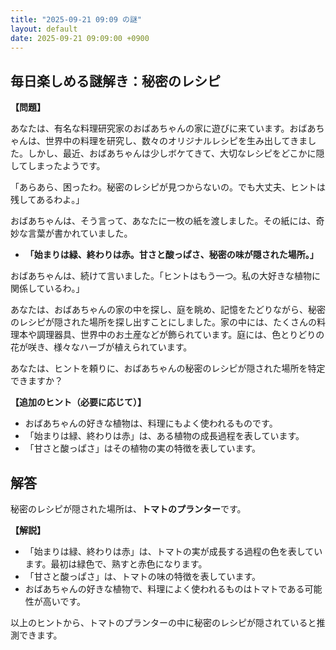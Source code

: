 ```yaml
---
title: "2025-09-21 09:09 の謎"
layout: default
date: 2025-09-21 09:09:00 +0900
---
```

## 毎日楽しめる謎解き：秘密のレシピ

**【問題】**

あなたは、有名な料理研究家のおばあちゃんの家に遊びに来ています。おばあちゃんは、世界中の料理を研究し、数々のオリジナルレシピを生み出してきました。しかし、最近、おばあちゃんは少しボケてきて、大切なレシピをどこかに隠してしまったようです。

「あらあら、困ったわ。秘密のレシピが見つからないの。でも大丈夫、ヒントは残してあるわよ。」

おばあちゃんは、そう言って、あなたに一枚の紙を渡しました。その紙には、奇妙な言葉が書かれていました。

*   **「始まりは緑、終わりは赤。甘さと酸っぱさ、秘密の味が隠された場所。」**

おばあちゃんは、続けて言いました。「ヒントはもう一つ。私の大好きな植物に関係しているわ。」

あなたは、おばあちゃんの家の中を探し、庭を眺め、記憶をたどりながら、秘密のレシピが隠された場所を探し出すことにしました。家の中には、たくさんの料理本や調理器具、世界中のお土産などが飾られています。庭には、色とりどりの花が咲き、様々なハーブが植えられています。

あなたは、ヒントを頼りに、おばあちゃんの秘密のレシピが隠された場所を特定できますか？

**【追加のヒント（必要に応じて）】**

*   おばあちゃんの好きな植物は、料理にもよく使われるものです。
*   「始まりは緑、終わりは赤」は、ある植物の成長過程を表しています。
*   「甘さと酸っぱさ」はその植物の実の特徴を表しています。

## 解答

秘密のレシピが隠された場所は、**トマトのプランター**です。

**【解説】**

*   「始まりは緑、終わりは赤」は、トマトの実が成長する過程の色を表しています。最初は緑色で、熟すと赤色になります。
*   「甘さと酸っぱさ」は、トマトの味の特徴を表しています。
*   おばあちゃんの好きな植物で、料理によく使われるものはトマトである可能性が高いです。

以上のヒントから、トマトのプランターの中に秘密のレシピが隠されていると推測できます。
